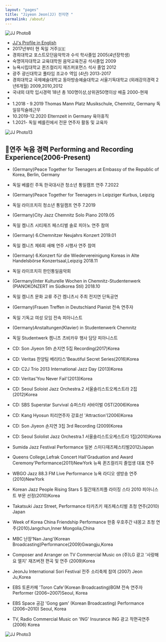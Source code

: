 ```yaml
---
layout: "pages"
title: "Jiyeon Jeon(JJ) 전지연 "
permalink: /about/
---
```


<img src="https://jjmusic-online.github.io/assets/images/photo8.JPG" alt="JJ Photo8"
	title="Photo of JJ" style="min-width: 150px" />

- <a href="/about/about-eng">JJ's Profile in English</a>
- 2017년부터 현 독일 거주🇩🇪
- 경희대학교 포스트모던음악학과 수석 학사졸업 2005(4년장학생)
- 숙명여자대학교 교육대학원 음악교육전공 석사졸업 2009
- 뉴욕시립대학교 퀸즈컬리지 재즈퍼포먼스 석사 졸업 2012
- 광주 광신대학교 풀타임 조교수 역임 (4년) 2013-2017
- 경희대학교 국제예술대학교 동아방송예술대학교 서울기독대학교 (외래강의경력 2년6개월) 2009,2010,2012
- 국내외 대학 입시경력 18년 총 100명이상,상위권50명이상 배출 2000-현재
- 
- 1.2018 - 9.2019 Thomas Mann Platz Musikschule, Chemnitz, Germany 독일뮤직슐레근무
- 10.2019-12.2020 Elternzeit in Germany 육아휴직 
- 1.2021- 독일 베를린에서 전문 연주자 활동 및 교육자 


<img src="https://jjmusic-online.github.io/assets/images/jiyeonjeon.jpeg" alt="JJ Photo13"
	title="Photo of JJ" style="min-width: 150px" />

## 🎹연주 녹음 경력 Performing and Recording Experience(2006-Present)
- (Germany)Peace Together for Teenagers at Embassy of the Republic of Korea, Berlin, Germany
-  독일 베를린 주독 한국대사관 청소년 통일캠프 연주 7.2022
- (Germany)Peace Together for Teenagers in Leipziger Kurbus, Leipzig   
-  독일 라이프치히 청소년 통일캠프 연주 7.2019
- (Germany)City Jazz Chemnitz Solo Piano 2019.05
-  독일 켐니츠 시티재즈 페스티벌 솔로 피아노 연주 참여
- (Germany) 6.Chemnitzer Neujahrs Konzert 2019.01 
-  독일 켐니츠 제6회 새해 연주 시행사 연주 참여
- (Germany) 6.Konzert für die Wiedervereinigung Koreas in Alte Handelsbörse Konzertsaal,Leipzig 2018.11
- 독일 라이프치히 한인통일음악회 
- (Germany)Inter Kulturelle Wochen in Chemnitz-Studentenwerk (PIANOKONZERT im Südkorea Stil) 2018.10
- 독일 켐니츠 문화 교류 주간 켐니츠시 주최 전지연 단독공연 
- (Germany)Frauen Treffen in Deutschland Pianist 전속 연주자
- 독일 기독교 여성 모임 전속 피아니스트 
- (Germany)Anstaltungen(Klavier) in Studentenwerk Chemnitz 
-  독일 Studentwerk 켐니츠 츠비카우 행사 담당 피아니스트 

- CD: Son Jiyeon 5th 손지연 5집 Recording(2017)Korea 
- CD: Veritas 찬양팀 베리타스'Beautiful Secret Series(2016)Korea
- CD: C2J Trio 2013 International Jazz Day (2013)Korea 
- CD: Veritas'You Never Fail'(2013)Korea 
- CD: Seoul Soloist Jazz Orchestra.2 서울솔리스트오케스트라 2집(2012)Korea
- CD: SBS Superstar Survival 슈퍼스타 서바이벌 OST(2006)Korea
- CD: Kang Hyosun 피리연주자 강효선 'Attraction'(2006)Korea 
- CD: Son Jiyeon 손지연 3집 3rd Recording (2009)Korea
- CD: Seoul Sololist Jazz Orchestra.1 서울솔리스트오케스트라 1집(2010)Korea
- Sumida Jazz Festival Performance 일본 스미다재즈페스티벌2012)Japan
- Queens College,Lefrak Concert Hall'Graduation and Award Ceremony'Performance(2011)NewYork 뉴욕 퀸즈컬리지 졸업생 대표 연주 
- WBGO Jazz 88.3 FM Live Performance 뉴욕 라디오 생방송 연주(2010)NewYork
- Korean Jazz People Rising Stars 5 월간재즈피플 라이징 스타 2010 피아니스트 부문 선정(2010)Korea
- Takatsuki Jazz Street, Performance 타카츠키 재즈페스티벌 초청 연주(2010) Japan
- Week of Korea China Friendship Performance 한중 우호주간 내몽고 초청 연주(2010)Jangchun,Inner Mongolia,China
- MBC 난장'Nan Jang'(Korean Broadcasting)Performance(2009)Gwangju,Korea
- Composer and Arranger on TV Commercial Music on (주)LG 광고 '사랑해요 엘지' 재즈버젼 편곡 및 연주  (2009)Korea
- JeonJu International Sori Festival 전주 소리축제 참여 (2007) Jeon Ju,Korea
- EBS 토론카페 'Toron Cafe'(Korean Broadcasting)BGM 전속 연주자 Performer (2006~2007)Seoul, Korea
- EBS Space 공감 'Gong gam' (Korean Broadcasting) Performance (2006~2010) Seoul, Korea
- TV, Radio Commercial Music on 'ING' Insurance ING 광고 작편곡연주 (2006) Korea


<img src="https://jjmusic-online.github.io/assets/images/photo3.jpeg" alt="JJ Photo3"
	title="Photo of JJ" style="min-width: 150px" />






